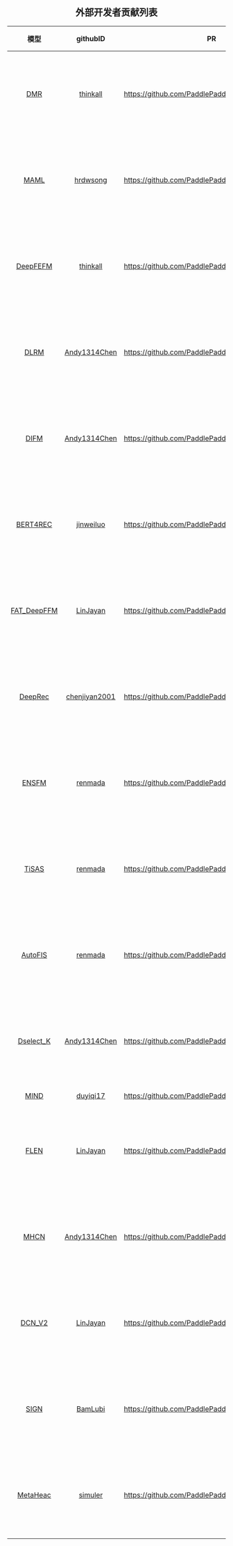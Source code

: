 <h2 align="center">外部开发者贡献列表</h2>

<div align="center">

  |                                   模型                                    | githubID | PR | 来源 |
  | :-----------------------------------------------------------------------: | :-----: | :--: | :---: |
  |                     [DMR](models/rank/dmr/)                     |  [thinkall](https://github.com/thinkall)  |    https://github.com/PaddlePaddle/PaddleRec/pull/471   | 论文复现赛第三期 |
  |                     [MAML](models/multitask/maml/)                     |  [hrdwsong](https://github.com/hrdwsong)  |   https://github.com/PaddlePaddle/PaddleRec/pull/522   | 论文复现赛第三期 |
  |                     [DeepFEFM](models/rank/deepfefm/)                     |  [thinkall](https://github.com/thinkall)  |    https://github.com/PaddlePaddle/PaddleRec/pull/540    | 论文复现赛第四期 |
  |                     [DLRM](models/rank/dlrm/)                     |  [Andy1314Chen](https://github.com/Andy1314Chen)  |    https://github.com/PaddlePaddle/PaddleRec/pull/554    | 论文复现赛第四期 |
  |                     [DIFM](models/rank/difm/)                     |  [Andy1314Chen](https://github.com/Andy1314Chen)  |    https://github.com/PaddlePaddle/PaddleRec/pull/562    | 论文复现赛第四期 |
  |                       [BERT4REC](models/rank/bert4rec/)                       |  [jinweiluo](https://github.com/jinweiluo)  |    https://github.com/PaddlePaddle/PaddleRec/pull/624    | 论文复现赛第四期 |
  |                       [FAT_DeepFFM](models/rank/fat_deepffm/)                       |  [LinJayan](https://github.com/LinJayan)  |    https://github.com/PaddlePaddle/PaddleRec/pull/651    | 论文复现赛第四期 |
  |                       [DeepRec](models/rank/deeprec/)                       |  [chenjiyan2001](https://github.com/chenjiyan2001)  |    https://github.com/PaddlePaddle/PaddleRec/pull/647    | 论文复现赛第五期 |
  |                       [ENSFM](models/recall/ensfm/)                       |  [renmada](https://github.com/renmada)  |    https://github.com/PaddlePaddle/PaddleRec/pull/618    | 论文复现赛第五期 |
  |                       [TiSAS](models/recall/tisas/)                       |  [renmada](https://github.com/renmada)  |    https://github.com/PaddlePaddle/PaddleRec/pull/625    | 论文复现赛第五期 |
  |                       [AutoFIS](models/rank/autofis/)                       |  [renmada](https://github.com/renmada)  |    https://github.com/PaddlePaddle/PaddleRec/pull/660    | 论文复现赛第五期 |
  |                       [Dselect_K](models/multitask/dselect_k/)                       |  [Andy1314Chen](https://github.com/Andy1314Chen)  |    https://github.com/PaddlePaddle/PaddleRec/pull/671    | 论文复现赛第五期 |
  |                     [MIND](models/recall/mind/)                     |  [duyiqi17 ](https://github.com/duyiqi17)  |    https://github.com/PaddlePaddle/PaddleRec/pull/398   | 其他 |
  |                     [FLEN](models/rank/flen/)                     |  [LinJayan](https://github.com/LinJayan)  |    https://github.com/PaddlePaddle/PaddleRec/pull/685   | 论文复现赛第五期 |
  |                     [MHCN](models/recall/mhcn/)                     |  [Andy1314Chen](https://github.com/Andy1314Chen)  |    https://github.com/PaddlePaddle/PaddleRec/pull/679   | 论文复现赛第五期 |
  |                     [DCN_V2](models/rank/dcn_v2/)                     |  [LinJayan](https://github.com/LinJayan)  |    https://github.com/PaddlePaddle/PaddleRec/pull/677   | 论文复现赛第五期 |
  |                     [SIGN](models/rank/sign/)                     |  [BamLubi](https://github.com/BamLubi)  |    https://github.com/PaddlePaddle/PaddleRec/pull/748   | 论文复现赛第六期 |
  |                     [MetaHeac](models/multitask/metaheac/)                     |  [simuler](https://github.com/simuler)  |    https://github.com/PaddlePaddle/PaddleRec/pull/788   | 论文复现赛第六期 |

</div> 
